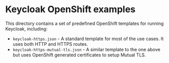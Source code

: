 # Keycloak OpenShift examples

This directory contains a set of predefined OpenShift templates for running Keycloak, including:

* `keycloak-https.json` - A standard template for most of the use cases. It uses both HTTP and HTTPS routes.
* `keycloak-https-mutual-tls.json` - A similar template to the one above but uses OpenShift generated certificates to setup Mutual TLS.
